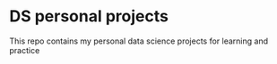 # DS personal projects
This repo contains my personal data science projects for learning and practice
